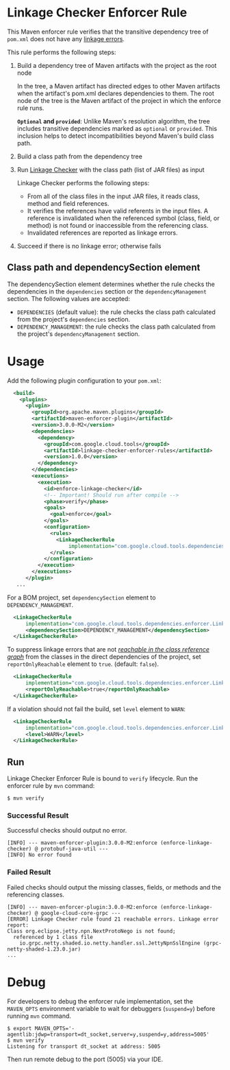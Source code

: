 # Linkage Checker Enforcer Rule

This Maven enforcer rule verifies that the transitive dependency tree of `pom.xml` does not have
any [linkage errors](../library-best-practices/glossary.md#types-of-conflicts-and-compatibility).

This rule performs the following steps:

1. Build a dependency tree of Maven artifacts with the project as the root node

   In the tree, a Maven artifact has directed edges to other Maven artifacts when the artifact's
   pom.xml declares dependencies to them. The root node of the tree is the Maven artifact
   of the project in which the enforce rule runs.

   **`Optional` and `provided`**: Unlike Maven's resolution algorithm, the tree includes transitive
   dependencies marked as `optional` or `provided`.
   This inclusion helps to detect incompatibilities beyond Maven's build class path.
1. Build a class path from the dependency tree
1. Run [Linkage Checker](../dependencies) with the class path (list of JAR files) as input

   Linkage Checker performs the following steps:
   - From all of the class files in the input JAR files, it reads class, method and field
     references.
   - It verifies the references have valid referents in the input files.
     A reference is invalidated when the referenced symbol (class, field, or method) is not found or
     inaccessible from the referencing class.
   - Invalidated references are reported as linkage errors.
1. Succeed if there is no linkage error; otherwise fails

## Class path and dependencySection element

The dependencySection element determines whether the rule checks the dependencies in
the `dependencies` section or the `dependencyManagement` section.
The following values are accepted:

- `DEPENDENCIES` (default value): the rule checks the class path calculated from the project's
  `dependencies` section.
- `DEPENDENCY_MANAGEMENT`: the rule checks the class path calculated from the project's
  `dependencyManagement` section.

# Usage

Add the following plugin configuration to your `pom.xml`:

```xml
  <build>
    <plugins>
      <plugin>
        <groupId>org.apache.maven.plugins</groupId>
        <artifactId>maven-enforcer-plugin</artifactId>
        <version>3.0.0-M2</version>
        <dependencies>
          <dependency>
            <groupId>com.google.cloud.tools</groupId>
            <artifactId>linkage-checker-enforcer-rules</artifactId>
            <version>1.0.0</version>
          </dependency>
        </dependencies>
        <executions>
          <execution>
            <id>enforce-linkage-checker</id>
            <!-- Important! Should run after compile -->
            <phase>verify</phase>
            <goals>
              <goal>enforce</goal>
            </goals>
            <configuration>
              <rules>
                <LinkageCheckerRule
                    implementation="com.google.cloud.tools.dependencies.enforcer.LinkageCheckerRule"/>
              </rules>
            </configuration>
          </execution>
        </executions>
      </plugin>
   ...
```

For a BOM project, set `dependencySection` element to `DEPENDENCY_MANAGEMENT`.

```xml
  <LinkageCheckerRule
      implementation="com.google.cloud.tools.dependencies.enforcer.LinkageCheckerRule">
      <dependencySection>DEPENDENCY_MANAGEMENT</dependencySection>
  </LinkageCheckerRule>
```

To suppress linkage errors that are not [_reachable in the class reference graph_](
../library-best-practices/glossary.md#class-reference-graph) from the classes in the direct
dependencies of the project, set `reportOnlyReachable` element to `true`. (default: `false`).

```xml
  <LinkageCheckerRule
      implementation="com.google.cloud.tools.dependencies.enforcer.LinkageCheckerRule">
      <reportOnlyReachable>true</reportOnlyReachable>
  </LinkageCheckerRule>
```

If a violation should not fail the build, set `level` element to `WARN`:

```xml
  <LinkageCheckerRule
      implementation="com.google.cloud.tools.dependencies.enforcer.LinkageCheckerRule">
      <level>WARN</level>
  </LinkageCheckerRule>
```

## Run

Linkage Checker Enforcer Rule is bound to `verify` lifecycle. Run the enforcer rule by `mvn`
command:

```
$ mvn verify
```

### Successful Result

Successful checks should output no error.

```
[INFO] --- maven-enforcer-plugin:3.0.0-M2:enforce (enforce-linkage-checker) @ protobuf-java-util ---
[INFO] No error found
```


### Failed Result

Failed checks should output the missing classes, fields, or methods and the referencing classes.

```
[INFO] --- maven-enforcer-plugin:3.0.0-M2:enforce (enforce-linkage-checker) @ google-cloud-core-grpc ---
[ERROR] Linkage Checker rule found 21 reachable errors. Linkage error report:
Class org.eclipse.jetty.npn.NextProtoNego is not found;
  referenced by 1 class file
    io.grpc.netty.shaded.io.netty.handler.ssl.JettyNpnSslEngine (grpc-netty-shaded-1.23.0.jar)
...
```

# Debug

For developers to debug the enforcer rule implementation, set the `MAVEN_OPTS` environment variable
to wait for debuggers (`suspend=y`) before running `mvn` command.

```
$ export MAVEN_OPTS='-agentlib:jdwp=transport=dt_socket,server=y,suspend=y,address=5005'
$ mvn verify
Listening for transport dt_socket at address: 5005
```

Then run remote debug to the port (5005) via your IDE.
